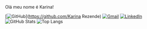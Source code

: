 Olá meu nome é Karina!

[![GitHub](https://img.shields.io/badge/GitHub-100000?style=for-the-badge&logo=github&logoColor=white)](https://github.com/Karina Rezende)
[![Gmail](https://img.shields.io/badge/Gmail-333333?style=for-the-badge&logo=gmail&logoColor=red)](mailto:karinare.oliver@gmail.com)
[![LinkedIn](https://img.shields.io/badge/LinkedIn-0077B5?style=for-the-badge&logo=linkedin&logoColor=white)](https://www.linkedin.com/in/karina-rezende-de-oliveira-409690230/)
![GitHub Stats](https://github-readme-stats.vercel.app/api?username=SEUUSERNAME&theme=transparent&bg_color=000&border_color=30A3DC&show_icons=true&icon_color=30A3DC&title_color=E94D5F&text_color=FFF)
![Top Langs](https://github-readme-stats-git-masterrstaa-rickstaa.vercel.app/api/top-langs/?username=SEUUSERNAME&bg_color=000&border_color=30A3DC&title_color=E94D5F&text_color=FFF)
